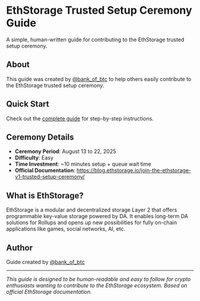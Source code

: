 # EthStorage Trusted Setup Ceremony Guide

A simple, human-written guide for contributing to the EthStorage trusted setup ceremony.

## About

This guide was created by [@bank_of_btc](https://x.com/bank_of_btc) to help others easily contribute to the EthStorage trusted setup ceremony.

## Quick Start

Check out the [complete guide](ethstorage_ceremony_guide.md) for step-by-step instructions.

## Ceremony Details

- **Ceremony Period**: August 13 to 22, 2025
- **Difficulty**: Easy
- **Time Investment**: ~10 minutes setup + queue wait time
- **Official Documentation**: https://blog.ethstorage.io/join-the-ethstorage-v1-trusted-setup-ceremony/

## What is EthStorage?

EthStorage is a modular and decentralized storage Layer 2 that offers programmable key-value storage powered by DA. It enables long-term DA solutions for Rollups and opens up new possibilities for fully on-chain applications like games, social networks, AI, etc.

## Author

Guide created by [@bank_of_btc](https://x.com/bank_of_btc)

---

*This guide is designed to be human-readable and easy to follow for crypto enthusiasts wanting to contribute to the EthStorage ecosystem. Based on official EthStorage documentation.*
